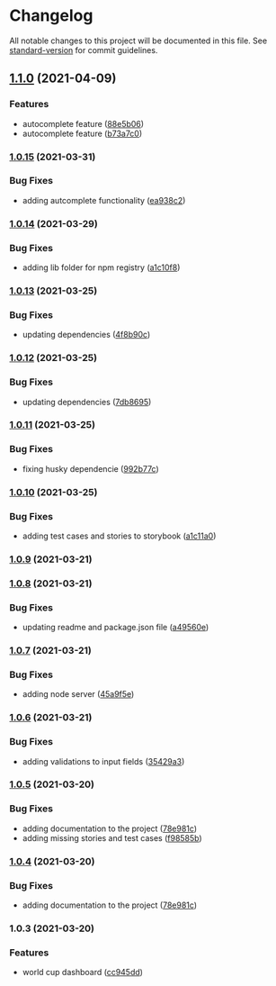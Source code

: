 # Changelog

All notable changes to this project will be documented in this file. See [standard-version](https://github.com/conventional-changelog/standard-version) for commit guidelines.

## [1.1.0](https://github.com/ventoji/world-cup-dashboard/compare/v1.0.15...v1.1.0) (2021-04-09)


### Features

* autocomplete feature ([88e5b06](https://github.com/ventoji/world-cup-dashboard/commit/88e5b060bd9992978091949fc9c0b07b7005edca))
* autocomplete feature ([b73a7c0](https://github.com/ventoji/world-cup-dashboard/commit/b73a7c0c88733d959cae23f3bf5ccf987858c4b4))

### [1.0.15](https://github.com/ventoji/world-cup-dashboard/compare/v1.0.14...v1.0.15) (2021-03-31)


### Bug Fixes

* adding autcomplete functionality ([ea938c2](https://github.com/ventoji/world-cup-dashboard/commit/ea938c27e3b148339a85b81c0020a9da0ad93b97))

### [1.0.14](https://github.com/ventoji/world-cup-dashboard/compare/v1.0.13...v1.0.14) (2021-03-29)


### Bug Fixes

* adding lib folder for npm registry ([a1c10f8](https://github.com/ventoji/world-cup-dashboard/commit/a1c10f89edca5e2c08f2fb1d742253fa3ed0b121))

### [1.0.13](https://github.com/ventoji/world-cup-dashboard/compare/v1.0.12...v1.0.13) (2021-03-25)


### Bug Fixes

* updating dependencies ([4f8b90c](https://github.com/ventoji/world-cup-dashboard/commit/4f8b90cf57b1d7ec17563d7cfaae5ecc514156b5))

### [1.0.12](https://github.com/ventoji/world-cup-dashboard/compare/v1.0.11...v1.0.12) (2021-03-25)


### Bug Fixes

* updating dependencies ([7db8695](https://github.com/ventoji/world-cup-dashboard/commit/7db8695e2aebf8eb0f0ca1ca099e2ff88d829b27))

### [1.0.11](https://github.com/ventoji/world-cup-dashboard/compare/v1.0.10...v1.0.11) (2021-03-25)


### Bug Fixes

* fixing husky dependencie ([992b77c](https://github.com/ventoji/world-cup-dashboard/commit/992b77cc2db5f2fd446a349e31309f8cce3b90ca))

### [1.0.10](https://github.com/ventoji/world-cup-dashboard/compare/v1.0.9...v1.0.10) (2021-03-25)


### Bug Fixes

* adding test cases and stories to storybook ([a1c11a0](https://github.com/ventoji/world-cup-dashboard/commit/a1c11a0027ad1ffa686351d07df597ae6edbdf4b))

### [1.0.9](https://github.com/ventoji/world-cup-dashboard/compare/v1.0.8...v1.0.9) (2021-03-21)

### [1.0.8](https://github.com/ventoji/world-cup-dashboard/compare/v1.0.7...v1.0.8) (2021-03-21)


### Bug Fixes

* updating readme and package.json file ([a49560e](https://github.com/ventoji/world-cup-dashboard/commit/a49560e3738fcb207cbb527d9cd39568fa82a42d))

### [1.0.7](https://github.com/ventoji/world-cup-dashboard/compare/v1.0.6...v1.0.7) (2021-03-21)


### Bug Fixes

* adding node server ([45a9f5e](https://github.com/ventoji/world-cup-dashboard/commit/45a9f5e1a169132646fb5fb19d89f7a6f0bed105))

### [1.0.6](https://github.com/ventoji/world-cup-dashboard/compare/v1.0.5...v1.0.6) (2021-03-21)


### Bug Fixes

* adding validations to input fields ([35429a3](https://github.com/ventoji/world-cup-dashboard/commit/35429a3e620ff18ae8a790297153f2c36b02d7a6))

### [1.0.5](https://github.com/ventoji/world-cup-dashboard/compare/v1.0.3...v1.0.5) (2021-03-20)


### Bug Fixes

* adding documentation to the project ([78e981c](https://github.com/ventoji/world-cup-dashboard/commit/78e981c41b9b2cf2a4b337769db594a6dc309b1d))
* adding missing stories and test cases ([f98585b](https://github.com/ventoji/world-cup-dashboard/commit/f98585bc974ba665474f2d67f2e82644b6d99420))

### [1.0.4](https://github.com/ventoji/world-cup-dashboard/compare/v1.0.3...v1.0.4) (2021-03-20)


### Bug Fixes

* adding documentation to the project ([78e981c](https://github.com/ventoji/world-cup-dashboard/commit/78e981c41b9b2cf2a4b337769db594a6dc309b1d))

### 1.0.3 (2021-03-20)


### Features

* world cup dashboard ([cc945dd](https://github.com/ventoji/world-cup-dashboard/commit/cc945dd5997d22f2c17828fa7c1da3332e938673))

